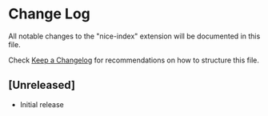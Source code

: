 # Change Log

All notable changes to the "nice-index" extension will be documented in this file.

Check [Keep a Changelog](http://keepachangelog.com/) for recommendations on how to structure this file.

## [Unreleased]

- Initial release
